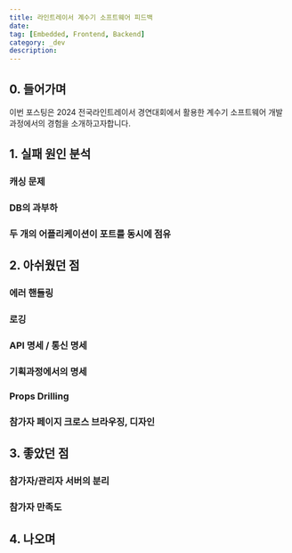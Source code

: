 ```yaml
---
title: 라인트레이서 계수기 소프트웨어 피드백
date:
tag: [Embedded, Frontend, Backend]
category: _dev
description:
---
```


## 0. 들어가며

이번 포스팅은 2024 전국라인트레이서 경연대회에서 활용한 계수기 소프트웨어 개발 과정에서의 경험을 소개하고자합니다.

## 1. 실패 원인 분석

### 캐싱 문제

### DB의 과부하

### 두 개의 어플리케이션이 포트를 동시에 점유

## 2. 아쉬웠던 점

### 에러 핸들링

### 로깅

### API 명세 / 통신 명세

### 기획과정에서의 명세

### Props Drilling

### 참가자 페이지 크로스 브라우징, 디자인

## 3. 좋았던 점

### 참가자/관리자 서버의 분리

### 참가자 만족도

## 4. 나오며
